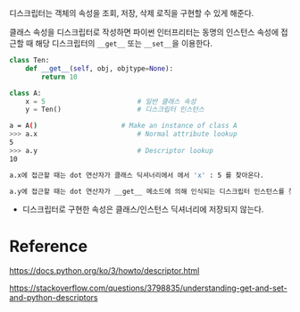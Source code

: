 
디스크립터는 객체의 속성을 조회, 저장,  삭제 로직을 구현할 수 있게 해준다.

클래스 속성을 디스크립터로 작성하면 파이썬 인터프리터는 동명의 인스턴스 속성에 접근할 때 해당 디스크립터의 `__get__` 또는 `__set__`을 이용한다.

```python
class Ten:
    def __get__(self, obj, objtype=None):
        return 10

class A:
    x = 5                       # 일반 클래스 속성
    y = Ten()                   # 디스크립터 인스턴스
```

```bash
a = A()                     # Make an instance of class A
>>> a.x                         # Normal attribute lookup
5
>>> a.y                         # Descriptor lookup
10

a.x에 접근할 때는 dot 연산자가 클래스 딕셔너리에서 에서 'x' : 5 를 찾아온다.

a.y에 접근할 때는 dot 연산자가 __get__ 메소드에 의해 인식되는 디스크립터 인스턴스를 찾는다. 메소드는 10을 반환한다.
```


- 디스크립터로 구현한 속성은 클래스/인스턴스 딕셔너리에 저장되지 않는다.


# Reference

https://docs.python.org/ko/3/howto/descriptor.html

https://stackoverflow.com/questions/3798835/understanding-get-and-set-and-python-descriptors
